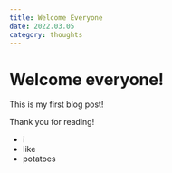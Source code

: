 ```yaml
---
title: Welcome Everyone
date: 2022.03.05
category: thoughts
---
```


# Welcome everyone!

This is my first blog post!

Thank you for reading!

- i
- like
- potatoes
